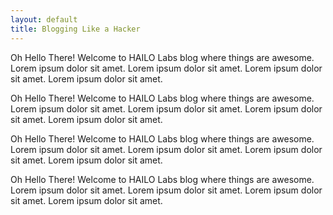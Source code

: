 ```yaml
---
layout: default
title: Blogging Like a Hacker
---
```


Oh Hello There! Welcome to HAILO Labs blog where things are awesome. Lorem ipsum dolor sit amet. Lorem ipsum dolor sit amet. Lorem ipsum dolor sit amet. Lorem ipsum dolor sit amet.

Oh Hello There! Welcome to HAILO Labs blog where things are awesome. Lorem ipsum dolor sit amet. Lorem ipsum dolor sit amet. Lorem ipsum dolor sit amet. Lorem ipsum dolor sit amet.

Oh Hello There! Welcome to HAILO Labs blog where things are awesome. Lorem ipsum dolor sit amet. Lorem ipsum dolor sit amet. Lorem ipsum dolor sit amet. Lorem ipsum dolor sit amet.

Oh Hello There! Welcome to HAILO Labs blog where things are awesome. Lorem ipsum dolor sit amet. Lorem ipsum dolor sit amet. Lorem ipsum dolor sit amet. Lorem ipsum dolor sit amet.